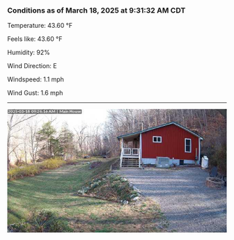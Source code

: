 ### Conditions as of March 18, 2025 at 9:31:32 AM CDT 

Temperature: 43.60 &deg;F

Feels like: 43.60 &deg;F

Humidity: 92%

Wind Direction: E

Windspeed: 1.1 mph

Wind Gust: 1.6 mph

---

<img src="./images/latest.jpeg"/>

